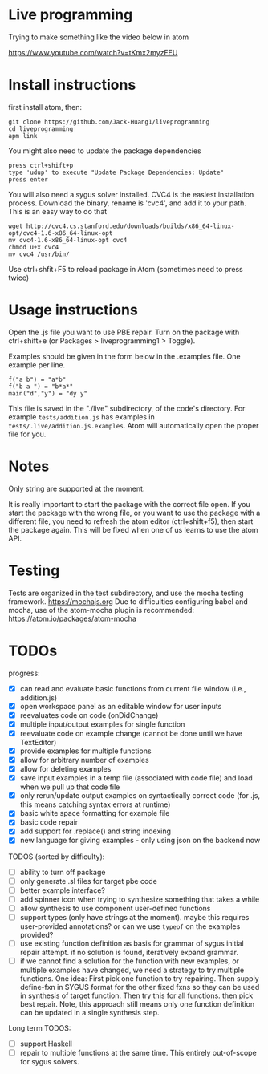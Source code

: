 # Live programming

Trying to make something like the video below in atom

https://www.youtube.com/watch?v=tKmx2myzFEU

# Install instructions

first install atom, then:

```
git clone https://github.com/Jack-Huang1/liveprogramming
cd liveprogramming
apm link
```
You might also need to update the package dependencies

```
press ctrl+shift+p
type 'udup' to execute "Update Package Dependencies: Update"
press enter
```

You will also need a sygus solver installed. CVC4 is the easiest installation process. Download the binary, rename is 'cvc4', and add it to your path. This is an easy way to do that

```
wget http://cvc4.cs.stanford.edu/downloads/builds/x86_64-linux-opt/cvc4-1.6-x86_64-linux-opt
mv cvc4-1.6-x86_64-linux-opt cvc4
chmod u+x cvc4
mv cvc4 /usr/bin/
```

Use ctrl+shfit+F5 to reload package in Atom (sometimes need to press twice)


# Usage instructions

Open the .js file you want to use PBE repair. Turn on the package with ctrl+shift+e (or Packages > liveprogramming1 > Toggle).

Examples should be given in the form below in the .examples file. One example per line.

```
f("a b") = "a*b"
f("b a ") = "b*a*"
main("d","y") = "dy y"
```

This file is saved in the "./live" subdirectory, of the code's directory. For example ```tests/addition.js``` has examples in ```tests/.live/addition.js.examples```.  Atom will automatically open the proper file for you.

# Notes

Only string are supported at the moment.

It is really important to start the package with the correct file open. If you start the package with the wrong file, or you want to use the package with a different file, you need to refresh the atom editor (ctrl+shift+f5), then start the package again. This will be fixed when one of us learns to use the atom API.

# Testing
Tests are organized in the test subdirectory, and use the mocha testing framework.
https://mochajs.org
Due to difficulties configuring babel and mocha, use of the atom-mocha plugin is recommended:
https://atom.io/packages/atom-mocha

# TODOs

progress:
- [x] can read and evaluate basic functions from current file window (i.e., addition.js)
- [x] open workspace panel as an editable window for user inputs
- [x] reevaluates code on code (onDidChange)
- [x] multiple input/output examples for single function
- [x] reevaluate code on example change (cannot be done until we have TextEditor)
- [x] provide examples for multiple functions
- [x] allow for arbitrary number of examples
- [x] allow for deleting examples
- [x] save input examples in a temp file (associated with code file) and load when we pull up that code file
- [x] only rerun/update output examples on syntactically correct code (for .js, this means catching syntax errors at runtime)
- [x] basic white space formatting for example file
- [x] basic code repair
- [x] add support for .replace() and string indexing
- [x] new language for giving examples - only using json on the backend now

TODOS (sorted by difficulty):
- [ ] ability to turn off package
- [ ] only generate .sl files for target pbe code
- [ ] better example interface?
- [ ] add spinner icon when trying to synthesize something that takes a while
- [ ] allow synthesis to use component user-defined functions
- [ ] support types (only have strings at the moment). maybe this requires user-provided annotations? or can we use ```typeof``` on the examples provided?
- [ ] use existing function definition as basis for grammar of sygus initial repair attempt. if no solution is found, iteratively expand grammar.
- [ ] if we cannot find a solution for the function with new examples, or multiple examples have changed, we need a strategy to try multiple functions. One idea: First pick one function to try repairing. Then supply define-fxn in SYGUS format for the other fixed fxns so they can be used in synthesis of target function. Then try this for all functions. then pick best repair. Note, this approach still means only one function definition can be updated in a single synthesis step.

Long term TODOS:
- [ ] support Haskell
- [ ] repair to multiple functions at the same time. This entirely out-of-scope for sygus solvers.
